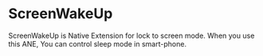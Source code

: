 ScreenWakeUp
============

ScreenWakeUp is Native Extension for lock to screen mode. When you use this ANE, You can control sleep mode in smart-phone.